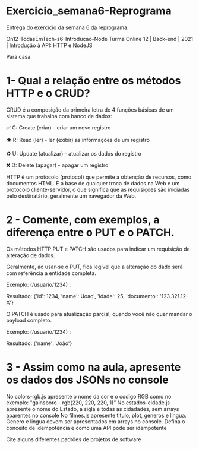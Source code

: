 # Exercicio_semana6-Reprograma
Entrega do exercício da semana 6 da reprograma.

On12-TodasEmTech-s6-Introducao-Node
Turma Online 12 | Back-end | 2021 | Introdução à API: HTTP e NodeJS

Para casa


# 1- Qual a relação entre os métodos HTTP e o CRUD?

CRUD é a composição da primeira letra de 4 funções básicas de um sistema que trabalha com banco de dados:

✅ C: Create (criar) - criar um novo registro

👁 R: Read (ler) - ler (exibir) as informações de um registro

♻️ U: Update (atualizar) - atualizar os dados do registro

❌ D: Delete (apagar) - apagar um registro

HTTP é um protocolo (protocol) que permite a obtenção de recursos, como documentos HTML. É a base de qualquer troca de dados na Web e um protocolo cliente-servidor, o que significa que as requisições são iniciadas pelo destinatário, geralmente um navegador da Web.

# 2 - Comente, com exemplos, a diferença entre o PUT e o PATCH.

Os métodos HTTP PUT e PATCH são usados para indicar um requisição de alteração de dados.

Geralmente, ao usar-se o PUT, fica legível que a alteração do dado será com referência a entidade completa.

Exemplo: (/usuario/1234) :

Resultado: {'id': 1234, 'name': 'Joao', 'idade': 25, 'documento': '123.321.12-X'}

O PATCH é usado para atualização parcial, quando você não quer mandar o payload completo.

Exemplo: (/usuario/1234) :

Resultado: {'name': 'João'}

# 3 - Assim como na aula, apresente os dados dos JSONs no console

No colors-rgb.js apresente o nome da cor e o codigo RGB como no exemplo: "gainsboro - rgb(220, 220, 220, 1)"
No estados-cidade.js apresente o nome do Estado, a sigla e todas as cidadades, sem arrays aparentes no console
No filmes.js apresente titulo, plot, generos e lingua. Genero e lingua devem ser apresentados em arrays no console.
Defina o conceito de idempotência e como uma API pode ser idempotente

Cite alguns diferentes padrões de projetos de software
